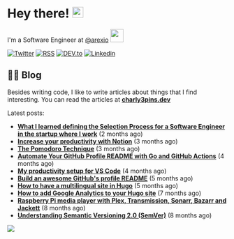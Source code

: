 
# Hey there! <img src="https://media.giphy.com/media/hvRJCLFzcasrR4ia7z/giphy.gif" width="25px">

I'm a Software Engineer at <a href="https://github.com/arexio">@arexio</a> <img src="https://media.giphy.com/media/WUlplcMpOCEmTGBtBW/giphy.gif" width="30">

[![Twitter](https://img.shields.io/badge/Twitter-1DA1F2?style=for-the-badge&logo=twitter&logoColor=white)](https://twitter.com/intent/follow?screen_name=charly3pins)
[![RSS](https://img.shields.io/badge/RSS-FFA500?style=for-the-badge&logo=rss&logoColor=white)](https://charly3pins.dev)
[![DEV.to](https://img.shields.io/badge/dev.to-0A0A0A?style=for-the-badge&logo=dev.to&logoColor=white)](https://dev.to/charly3pins)
[![Linkedin](https://img.shields.io/badge/LinkedIn-0077B5?style=for-the-badge&logo=linkedin&logoColor=white)](https://www.linkedin.com/in/carlesfuste/)

## 👨‍💻 Blog

Besides writing code, I like to write articles about things that I find interesting. You can read the articles at **[charly3pins.dev](https://charly3pins.dev)**

Latest posts:
- **[What I learned defining the Selection Process for a Software Engineer in the startup where I work](https://charly3pins.dev/blog/what-i-learned-defining-the-selection-process-for-a-software-engineer-in-the-startup-where-i-work/)** (2 months ago)
- **[Increase your productivity with Notion](https://charly3pins.dev/blog/increase-your-productivity-with-notion/)** (3 months ago)
- **[The Pomodoro Technique](https://charly3pins.dev/blog/the-pomodoro-technique/)** (3 months ago)
- **[Automate Your GitHub Profile README with Go and GitHub Actions](https://charly3pins.dev/blog/automate-your-github-profile-readme-with-go-and-github-actions/)** (4 months ago)
- **[My productivity setup for VS Code](https://charly3pins.dev/blog/my-productivity-setup-for-vs-code/)** (4 months ago)
- **[Build an awesome GitHub's profile README](https://charly3pins.dev/blog/build-an-awesome-github-profile-readme/)** (5 months ago)
- **[How to have a multilingual site in Hugo](https://charly3pins.dev/blog/how-to-have-a-multilingual-site-in-hugo/)** (5 months ago)
- **[How to add Google Analytics to your Hugo site](https://charly3pins.dev/blog/how-to-add-google-analytics-to-your-hugo-site/)** (7 months ago)
- **[Raspberry Pi media player with Plex, Transmission, Sonarr, Bazarr and Jackett](https://charly3pins.dev/blog/raspberry-pi-media-player-with-plex-transmission-sonarr-bazarr-and-jackett/)** (8 months ago)
- **[Understanding Semantic Versioning 2.0 (SemVer)](https://charly3pins.dev/blog/understanding-semantic-versionin-2.0-semver/)** (8 months ago)


![](https://media.giphy.com/media/OPYnG3Xf8zLag/giphy.gif)